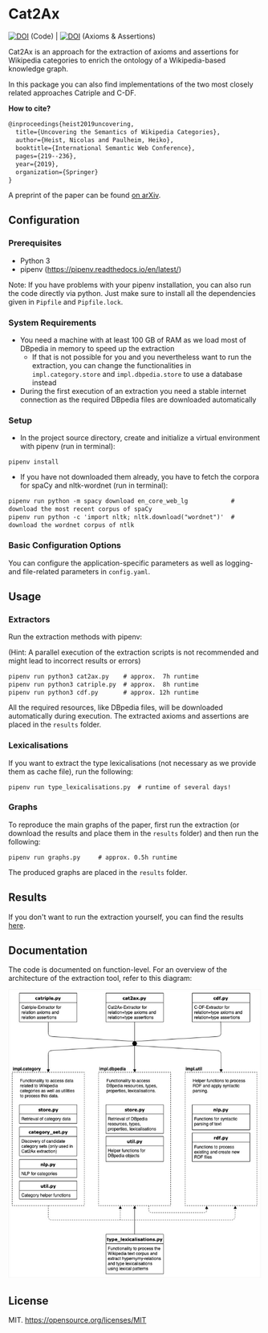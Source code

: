 # Cat2Ax

[![DOI](https://zenodo.org/badge/193064292.svg)](https://zenodo.org/badge/latestdoi/193064292) (Code)  |  [![DOI](https://zenodo.org/badge/DOI/10.5281/zenodo.3482775.svg)](https://doi.org/10.5281/zenodo.3482775) (Axioms & Assertions)

Cat2Ax is an approach for the extraction of axioms and assertions for Wikipedia categories to enrich the ontology of a Wikipedia-based knowledge graph.

In this package you can also find implementations of the two most closely related approaches Catriple and C-DF.

__How to cite?__

```
@inproceedings{heist2019uncovering,
  title={Uncovering the Semantics of Wikipedia Categories},
  author={Heist, Nicolas and Paulheim, Heiko},
  booktitle={International Semantic Web Conference},
  pages={219--236},
  year={2019},
  organization={Springer}
}
```

A preprint of the paper can be found [on arXiv](http://arxiv.org/abs/1906.12089).

## Configuration
### Prerequisites
- Python 3
- pipenv (https://pipenv.readthedocs.io/en/latest/)

Note: If you have problems with your pipenv installation, you can also run the code directly via python. Just make sure to install all the dependencies given in `Pipfile` and `Pipfile.lock`. 

### System Requirements
- You need a machine with at least 100 GB of RAM as we load most of DBpedia in memory to speed up the extraction
  - If that is not possible for you and you nevertheless want to run the extraction, you can change the functionalities in `impl.category.store` and `impl.dbpedia.store` to use a database instead 
- During the first execution of an extraction you need a stable internet connection as the required DBpedia files are downloaded automatically 

### Setup
- In the project source directory, create and initialize a virtual environment with pipenv (run in terminal):

```
pipenv install
```

- If you have not downloaded them already, you have to fetch the corpora for spaCy and nltk-wordnet (run in terminal):
```
pipenv run python -m spacy download en_core_web_lg            # download the most recent corpus of spaCy
pipenv run python -c 'import nltk; nltk.download("wordnet")'  # download the wordnet corpus of ntlk
```

### Basic Configuration Options

You can configure the application-specific parameters as well as logging- and file-related parameters in `config.yaml`. 

## Usage

### Extractors
Run the extraction methods with pipenv:

(Hint: A parallel execution of the extraction scripts is not recommended and might lead to incorrect results or errors)

```
pipenv run python3 cat2ax.py    # approx.  7h runtime
pipenv run python3 catriple.py  # approx.  8h runtime
pipenv run python3 cdf.py       # approx. 12h runtime
```

All the required resources, like DBpedia files, will be downloaded automatically during execution.
The extracted axioms and assertions are placed in the `results` folder.

### Lexicalisations
If you want to extract the type lexicalisations (not necessary as we provide them as cache file), run the following:

```
pipenv run type_lexicalisations.py  # runtime of several days!
```

### Graphs
To reproduce the main graphs of the paper, first run the extraction (or download the results and place them in the `results` folder) and then run the following:

```
pipenv run graphs.py     # approx. 0.5h runtime
```

The produced graphs are placed in the `results` folder.

## Results

If you don't want to run the extraction yourself, you can find the results [here](http://data.dws.informatik.uni-mannheim.de/Cat2Ax/).

## Documentation

The code is documented on function-level. For an overview of the architecture of the extraction tool, refer to this diagram:

![Architecture Diagram](documentation/architecture_diagram.jpg)

## License
MIT.
https://opensource.org/licenses/MIT
